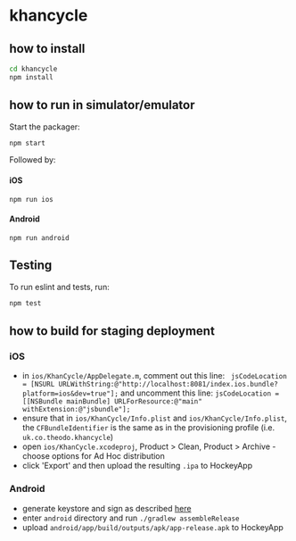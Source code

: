 # khancycle

## how to install

```bash
cd khancycle
npm install
```

## how to run in simulator/emulator

Start the packager:
```bash
npm start
```
Followed by:

#### iOS
`npm run ios`
#### Android
`npm run android`

## Testing

To run eslint and tests, run:
```bash
npm test
```

## how to build for staging deployment
### iOS
- in `ios/KhanCycle/AppDelegate.m`, comment out this line:
` jsCodeLocation = [NSURL URLWithString:@"http://localhost:8081/index.ios.bundle?platform=ios&dev=true"];`
and uncomment this line:
`jsCodeLocation = [[NSBundle mainBundle] URLForResource:@"main" withExtension:@"jsbundle"];`
- ensure that in `ios/KhanCycle/Info.plist` and `ios/KhanCycle/Info.plist`, the `CFBundleIdentifier` is the same as in the provisioning profile (i.e. `uk.co.theodo.khancycle`)
- open `ios/KhanCycle.xcodeproj`, Product > Clean, Product > Archive - choose options for Ad Hoc distribution
- click 'Export' and then upload the resulting `.ipa` to HockeyApp

### Android
- generate keystore and sign as described [here](https://facebook.github.io/react-native/docs/signed-apk-android.html)
- enter `android` directory and run `./gradlew assembleRelease`
- upload `android/app/build/outputs/apk/app-release.apk` to HockeyApp
